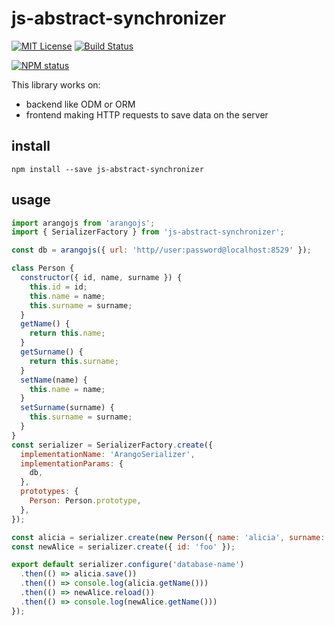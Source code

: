 # js-abstract-synchronizer

[![MIT License](https://img.shields.io/badge/license-mit-green.svg?style=flat-square)](https://opensource.org/licenses/MIT)
[![Build Status](https://travis-ci.org/oprogramador/js-abstract-synchronizer.svg?branch=master)](https://travis-ci.org/oprogramador/js-abstract-synchronizer)

[![NPM status](https://nodei.co/npm/js-abstract-synchronizer.png?downloads=true&stars=true)](https://npmjs.org/package/js-abstract-synchronizer)

This library works on:

* backend like ODM or ORM
* frontend making HTTP requests to save data on the server

## install

`npm install --save js-abstract-synchronizer`

## usage

```javascript
import arangojs from 'arangojs';
import { SerializerFactory } from 'js-abstract-synchronizer';

const db = arangojs({ url: 'http//user:password@localhost:8529' });

class Person {
  constructor({ id, name, surname }) {
    this.id = id;
    this.name = name;
    this.surname = surname;
  }
  getName() {
    return this.name;
  }
  getSurname() {
    return this.surname;
  }
  setName(name) {
    this.name = name;
  }
  setSurname(surname) {
    this.surname = surname;
  }
}
const serializer = SerializerFactory.create({
  implementationName: 'ArangoSerializer',
  implementationParams: {
    db,
  },
  prototypes: {
    Person: Person.prototype,
  },
});

const alicia = serializer.create(new Person({ name: 'alicia', surname: 'aaa', id: 'foo' }));
const newAlice = serializer.create({ id: 'foo' });

export default serializer.configure('database-name')
  .then(() => alicia.save())
  .then(() => console.log(alicia.getName()))
  .then(() => newAlice.reload())
  .then(() => console.log(newAlice.getName()))
});
```
